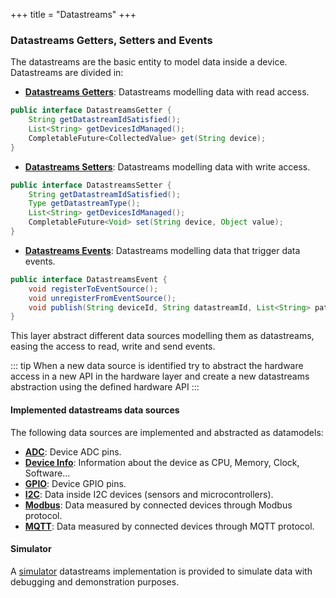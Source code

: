 +++
title = "Datastreams"
+++


### Datastreams Getters, Setters and Events

The datastreams are the basic entity to model data inside a device. Datastreams are divided in:

* __[Datastreams Getters](https://github.com/amplia-iiot/oda/blob/master/oda-core/commons/src/main/java/es/amplia/oda/core/commons/interfaces/DatastreamsGetter.java)__: Datastreams modelling data with read access.

```java
public interface DatastreamsGetter {
    String getDatastreamIdSatisfied();
    List<String> getDevicesIdManaged();
    CompletableFuture<CollectedValue> get(String device);
}
```

* __[Datastreams Setters](https://github.com/amplia-iiot/oda/blob/master/oda-core/commons/src/main/java/es/amplia/oda/core/commons/interfaces/DatastreamsSetter.java)__: Datastreams modelling data with write access.

```java
public interface DatastreamsSetter {
    String getDatastreamIdSatisfied();
    Type getDatastreamType();
    List<String> getDevicesIdManaged();
    CompletableFuture<Void> set(String device, Object value);
}
```

* __[Datastreams Events](https://github.com/amplia-iiot/oda/blob/master/oda-core/commons/src/main/java/es/amplia/oda/core/commons/interfaces/DatastreamsEvent.java)__: Datastreams modelling data that trigger data events.

```java
public interface DatastreamsEvent {
    void registerToEventSource();
    void unregisterFromEventSource();
    void publish(String deviceId, String datastreamId, List<String> path, Long at, Object value);
}
```

This layer abstract different data sources modelling them as datastreams, easing the access to read, write and send events.

::: tip
When a new data source is identified try to abstract the hardware access in a new API in the hardware layer and create a new datastreams abstraction using the defined hardware API
:::

#### Implemented datastreams data sources

The following data sources are implemented and abstracted as datamodels:

* [__ADC__](https://github.com/amplia-iiot/oda/tree/master/oda-datastreams/adc): Device ADC pins.
* [__Device Info__](https://github.com/amplia-iiot/oda/tree/master/oda-datastreams/deviceinfo): Information about the device as CPU, Memory, Clock, Software...
* [__GPIO__](https://github.com/amplia-iiot/oda/tree/master/oda-datastreams/gpio): Device GPIO pins.
* [__I2C__](https://github.com/amplia-iiot/oda/tree/master/oda-datastreams/i2c): Data inside I2C devices (sensors and microcontrollers).
* [__Modbus__](https://github.com/amplia-iiot/oda/tree/master/oda-datastreams/modbus): Data measured by connected devices through Modbus protocol.
* [__MQTT__](https://github.com/amplia-iiot/oda/tree/master/oda-datastreams/mqtt): Data measured by connected devices through MQTT protocol.

#### Simulator

A [simulator](https://github.com/amplia-iiot/oda/tree/master/oda-datastreams/simulator) datastreams implementation is provided to simulate data with debugging and demonstration purposes.
